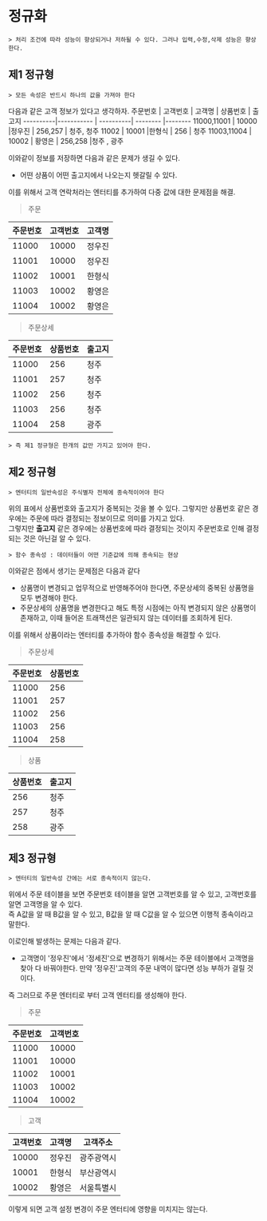 # 정규화
    > 처리 조건에 따라 성능이 향상되거나 저하될 수 있다. 그러나 입력,수정,삭제 성능은 향상한다.
## 제1 정규형
    > 모든 속성은 반드시 하나의 값을 가져야 한다

다음과 같은 고객 정보가 있다고 생각하자.
 주문번호   |   고객번호   |  고객명   | 상품번호   |  출고지
 ----------|-----------  | ----------| --------   |--------
  11000,11001  |  10000  |정우진      | 256,257   | 청주, 청주
  11002  | 10001     |한형식       | 256       | 청주
  11003,11004 | 10002 | 황영은       | 256,258   |청주 , 광주

  이와같이 정보를 저장하면 다음과 같은 문제가 생길 수 있다.
* 어떤 상품이 어떤 출고지에서 나오는지 헷갈릴 수 있다.

이를 위해서 고객 연락처라는 엔터티를 추가하여 다중 값에 대한 문제점을 해결.

> 주문

 주문번호   | 고객번호  |  고객명               
 ----------| --------   |----------    
  11000  | 10000 | 정우진   
  11001  | 10000 | 정우진         
  11002  | 10001 |  한형식       
  11003  |  10002 | 황영은  
  11004  |  10002 | 황영은   

> 주문상세

 주문번호   |  상품번호   | 출고지            
 ----------| ---------- |----------
  11000  |  256     |  청주
  11001  |  257       | 청주       
  11002  |  256        | 청주
  11003 |   256       | 청주
  11004  |  258        | 광주

    > 즉 제1 정규형은 한개의 값만 가지고 있어야 한다.


## 제2 정규형
    > 엔터티의 일반속성은 주식별자 전체에 종속적이어야 한다

위의 표에서 상품번호와 출고지가 중복되는 것을 볼 수 있다. 그렇지만 상품번호 같은 경우에는 주문에 따라 결정되는 정보이므로 의미를 가지고 있다.<br/>
그렇지만 <strong>출고지</strong> 같은 경우에는 상품번호에 따라 결정되는 것이지 주문번호로 인해 결정되는 것은 아닌걸 알 수 있다.

    > 함수 종속성 : 데이터들이 어떤 기준값에 의해 종속되는 현상

이와같은 점에서 생기는 문제점은 다음과 같다
* 상품명이 변경되고 업무적으로 반영해주어야 한다면, 주문상세의 중복된 상품명을 모두 변경해야 한다.
* 주문상세의 상품명을 변경한다고 해도 특정 시점에는 아직 변경되지 않은 상품명이 존재하고, 이때 들어온 트래잭션은 일관되지 않는 데이터를 조회하게 된다.

이를 위해서 상품이라는 엔터티를 추가하야 함수 종속성을 해결할 수 있다.

> 주문상세

 주문번호   |  상품번호             
 ----------| ---------- 
  11000  |  256     
  11001  |  257           
  11002  |  256     
  11003 |   256     
  11004  |  258     

  > 상품

 상품번호   |  출고지             
 ----------| ---------- 
  256  |  청주    
  257  |  청주
  258  |  광주

## 제3 정규형
    > 엔터티의 일반속성 간에는 서로 종속적이지 않는다.

위에서 주문 테이블을 보면 주문번호 테이블을 알면 고객번호를 알 수 있고, 고객번호를 알면 고객명을 알 수 있다.<br/>
즉 A값을 알 때 B값을 알 수 있고, B값을 알 때 C값을 알 수 있으면 이행적 종속이라고 말한다.<br/>

이로인해 발생하는 문제는 다음과 같다.
* 고객명이 '정우진'에서 '정세진'으로 변경하기 위해서는 주문 테이블에서 고객명을 찾아 다 바꿔야한다. 만약 '정우진'고객의 주문 내역이 많다면 성능 부하가 걸릴 것이다.

즉 그러므로 주문 엔터티로 부터 고객 엔터티를 생성해야 한다.

> 주문

 주문번호   | 고객번호               
 ----------| --------    
  11000  | 10000   
  11001  | 10000         
  11002  | 10001        
  11003  |  10002   
  11004  |  10002    
> 고객

   고객번호 | 고객명    |   고객주소         
 ----------| -------- | ---------
  10000 | 정우진    |   광주광역시
  10001 | 한형식    |   부산광역시
  10002 | 황영은    |   서울특별시

  이렇게 되면 고객 설정 변경이 주문 엔터티에 영향을 미치지는 않는다.
